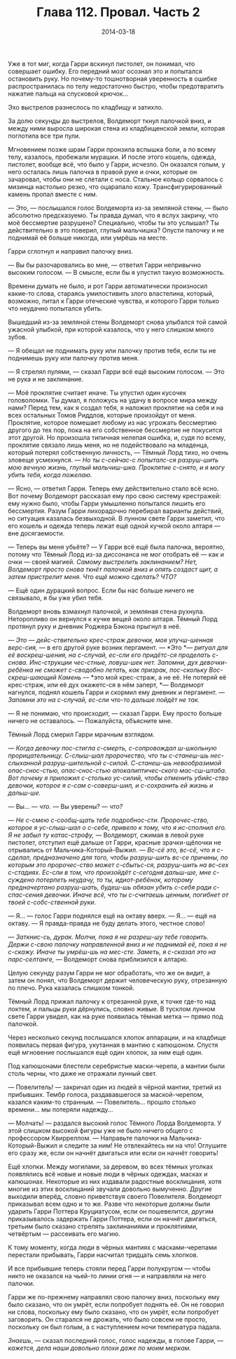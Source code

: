 ﻿---
title: "Глава 112. Провал. Часть 2"
description: "Глава 112. Провал. Часть 2"
categories: "глава"
layout: "chapters"
weight: "112"
date: "2014-03-18"
lastmod: "2018-09-26"
---

Уже в тот миг, когда Гарри вскинул пистолет, он понимал, что совершает ошибку. Его передний мозг осознал это и попытался остановить руку. Но почему-то тошнотворная уверенность в ошибке распространилась по телу недостаточно быстро, чтобы предотвратить нажатие пальца на спусковой крючок…

Эхо выстрелов разнеслось по кладбищу и затихло.

За долю секунды до выстрелов, Волдеморт ткнул палочкой вниз, и между ними выросла широкая стена из кладбищенской земли, которая поглотила все три пули.

Мгновением позже шрам Гарри пронзила вспышка боли, а по всему телу, казалось, пробежали мурашки. И после этого кошель, одежда, пистолет, вообще всё, что было у Гарри, исчезло. Он оказался голым, у него осталась лишь палочка в правой руке и очки, которые он зачаровал, чтобы они не слетали с носа. Стальное кольцо сорвалось с мизинца настолько резко, что оцарапало кожу. Трансфигурированный камень пропал вместе с ним.

― Это, ― послышался голос Волдеморта из-за земляной стены, ― было абсолютно предсказуемо. Ты правда думал, что я вслух закричу, что моё бессмертие разрушено? Специально, чтобы ты это услышал? Ты действительно в это поверил, глупый мальчишка? Опусти палочку и не поднимай её больше никогда, или умрёшь на месте.

Гарри сглотнул и направил палочку вниз.

― Вы бы разочаровались во мне, ― ответил Гарри непривычно высоким голосом. ― В смысле, если бы я упустил такую возможность.

Времени думать не было, и рот Гарри автоматически произносил какие-то слова, стараясь умилостивить злого властелина, который, возможно, питал к Гарри отеческие чувства, и которого Гарри только что неудачно попытался убить.

Вышедший из-за земляной стены Волдеморт снова улыбался той самой ужасной улыбкой, при которой казалось, что у него слишком много зубов.

― Я обещал не поднимать руку или палочку против тебя, если ты не поднимешь руку или палочку против меня.

― Я стрелял пулями, ― сказал Гарри всё ещё высоким голосом. ― Это не рука и не заклинание.

― Моё проклятие считает иначе. Ты упустил один кусочек головоломки. Ты думал, я положусь на удачу в вопросе мира между нами? Перед тем, как я создал тебя, я наложил проклятие на себя и на всех остальных Томов Риддлов, которые произойдут от меня. Проклятие, которое помешает любому из нас угрожать бессмертию другого до тех пор, пока на его собственное бессмертие не покусится этот другой. Но произошла типичная нелепая ошибка, и, судя по всему, проклятие связало лишь меня, но не подействовало на младенца, который потерял собственную личность, ― Тёмный Лорд тихо, но очень зловеще усмехнулся. ― *Но ты с-сейчас-с попыталс-ся разруш-шить мою вечную жизнь, глупый мальчиш-шка. Проклятие с-снято, и я могу убить тебя, когда пожелаю.*

― Ясно, ― ответил Гарри. Теперь ему действительно стало всё ясно. Вот почему Волдеморт рассказал ему про свою систему крестражей: ему нужно было, чтобы Гарри умышленно попытался лишить его бессмертия. Разум Гарри лихорадочно перебирал варианты действий, но ситуация казалась безвыходной. В лунном свете Гарри заметил, что его кошель и одежда теперь лежат ещё одной кучкой около алтаря ― вне досягаемости.

― Теперь вы меня убьёте? ― У Гарри всё ещё была палочка, вероятно, потому что Тёмный Лорд из-за диссонанса не мог отобрать её ― как и очки ― своей магией. *Самому выстрелить заклинанием? Нет, Волдеморт просто снова ткнёт палочкой вниз и опять создаст щит, а затем пристрелит меня. Что ещё можно сделать? ЧТО?*

― Ещё один дурацкий вопрос. Если бы нас больше ничего не связывало, я бы уже убил тебя.

Волдеморт вновь взмахнул палочкой, и земляная стена рухнула. Неторопливо он вернулся к кучке вещей около алтаря. Тёмный Лорд протянул руку и дневник Роджера Бэкона прыгнул в неё.

― *Это* ― *дейс-ствительно крес-страж девочки, моя улучш-шенная верс-сия,* ― в его другой руке возник пергамент. ― *Это *― *ритуал для её воскреш-шения, на с-случай, ес-сли его придётс-ся проделать с-снова. Инс-струкции чес-стные, ловуш-шек нет. Запомни, дух девочки-ребёнка не сможет с-сводобно летать, как призрак, пос-скольку Вос-скреш-шающий Камень* ― *это мой крес-страж, а не её. Не потеряй её крес-страж, или её дух окажетс-ся в нём заперт, *― Волдеморт нагнулся, поднял кошель Гарри и скормил ему дневник и пергамент. ― *Запомни это на с-случай, ес-сли что-то дальше пойдёт не так.*

― Я не понимаю, что происходит, ― сказал Гарри. Ему просто больше ничего не оставалось. ― Пожалуйста, объясните мне.

Тёмный Лорд смерил Гарри мрачным взглядом.

― *Когда девочку пос-стигла с-смерть, с-сопровождал ш-школьную прорицательницу. С-слыш-шал пророчество, что ты с-станеш-шь нес-слыханной разруш-шительной с-силой. С-станеш-шь невообразимой опас-снос-стью, опас-снос-стью апокалиптичес-ского мас-сш-штаба. Вот почему я приложил с-столько ус-силий, чтобы отменить убийс-ство девочки, которое я с-сам с-соверш-шил, и с-сохранить ей жизнь и дальш-ше.*

― Вы…  ― *что.* ― Вы уверены? ― *что?*

― *Не с-смею с-сообщ-щать тебе подробнос-сти. Пророчес-ство, которое я ус-слыш-шал о с-себе, привело к тому, что я ис-сполнил его. Я не забыл ту катас-строфу,* ― Волдеморт, сжимая в левой руке пистолет, отступил ещё дальше от Гарри, красные зрачки-щёлочки не отрывались от Мальчика-Который-Выжил. ― *Вс-сё это, вс-сё, что я с-сделал, предназначено для того, чтобы разруш-шить вс-се причины, по которым это пророчес-ство может с-сбытьс-ся, разруш-шить на вс-сех с-стадиях. Ес-сли в том, что произойдёт с-сегодня дальш-ше, мне с-суждено потерпеть неудачу, то ты, идиот-ребёнок, которому предначертано разруш-шать, будеш-шь обязан убить с-себя ради с-спас-сения девочки. Иначе всё, что ты с-считаешь ценным, погибнет от твоей с-собс-ственной руки.*

― Я… ― голос Гарри поднялся ещё на октаву вверх. ― Я… ― ещё на октаву. ― Я правда-правда не буду делать этого, честное слово!

― *Заткнис-сь, дурак. Молчи, пока я не разреш-шу тебе говорить. Держи с-свою палочку направленной вниз и не поднимай её, пока я не с-скажу. Иначе ты умрёш-шь на мес-сте. Заметь, я с-сказал это на парс-селтанге,* ― Волдеморт снова приблизился к алтарю.

Целую секунду разум Гарри не мог обработать, что же он видит, а затем он понял, что Волдеморт держит человеческую руку, отрезанную по плечо. Рука казалась слишком тонкой.

Тёмный Лорд прижал палочку к отрезанной руке, к точке где-то над локтем, и пальцы руки дёрнулись, словно живые. В тусклом лунном свете Гарри увидел, как на руке появилась тёмная метка ― прямо под палочкой.

Через несколько секунд послышался хлопок аппарации, и на кладбище появилась первая фигура, укутанная в мантию с капюшоном. Спустя ещё мгновение послышался ещё один хлопок, за ним ещё один.

Под капюшонами блестели серебристые маски-черепа, а мантии были столь черны, что даже не отражали лунный свет.

― Повелитель! ― закричал один из людей в чёрной мантии, третий из прибывших. Тембр голоса, раздававшегося за маской-черепом, казался каким-то странным. ― Повелитель… прошло столько времени… мы потеряли надежду… 

― Молчать! ― раздался высокий голос Тёмного Лорда Волдеморта. У этой слишком высокой фигуры уже не было ничего общего с профессором Квирреллом. ― Направьте палочки на Мальчика-Который-Выжил и следите за ним! Не отвлекайтесь ни на что! Оглушите его сразу же, если он начнёт двигаться или если он начнёт говорить!

Ещё хлопки. Между могилами, за деревом, во всех тёмных уголках появлялись всё новые и новые люди в чёрных одеждах, масках и капюшонах. Некоторые из них издавали радостные восклицания, хотя многие из этих восклицаний звучали довольно вымученно. Другие выходили вперёд, словно приветствуя своего Повелителя. Волдеморт приказывал всем одно и то же. Разве что некоторые должны были ударить Гарри Поттера Круциатусом, если он пошевелится, другим приказывалось задержать Гарри Поттера, если он начнёт двигаться, третьим было сказано стрелять заклинаниями и проклятиями, четвёртым ― рассеивать его магию.

К тому моменту, когда люди в чёрных мантиях с масками-черепами перестали прибывать, Гарри насчитал тридцать семь хлопков.

И все прибывшие теперь стояли перед Гарри полукругом ― чтобы никто не оказался на чьей-то линии огня ― и направляли на него палочки.

Гарри же по-прежнему направлял свою палочку вниз, поскольку ему было сказано, что он умрёт, если попробует поднять её. Он не говорил ни слова, поскольку ему было сказано, что он умрёт, если попробует заговорить. Он старался не дрожать, что было совсем не просто, поскольку он был голым, а с наступлением ночи температура падала.

*Знаешь*, ― сказал последний голос, голос надежды, в голове Гарри, ― *кажется, дела наши довольно плохи даже по моим меркам.*

